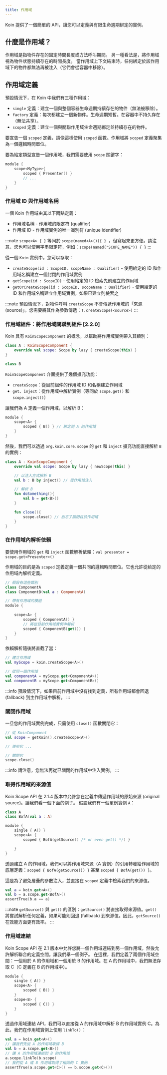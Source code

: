 ```yaml
---
title: 作用域
---
```


Koin 提供了一個簡單的 API，讓您可以定義與有限生命週期綁定的實例。

## 什麼是作用域？

作用域是指物件存在的固定時間長度或方法呼叫期間。
另一種看法是，將作用域視為物件狀態持續存在的時間長度。
當作用域上下文結束時，任何綁定於該作用域下的物件都無法再被注入（它們會從容器中移除）。

## 作用域定義

預設情況下，在 Koin 中我們有三種作用域：

- `single` 定義：建立一個與整個容器生命週期持續存在的物件（無法被移除）。
- `factory` 定義：每次都建立一個新物件。生命週期短暫。在容器中不持久存在（無法共享）。
- `scoped` 定義：建立一個與關聯作用域生命週期綁定並持續存在的物件。

要宣告一個 `scoped` 定義，請像這樣使用 `scoped` 函數。作用域將 `scoped` 定義聚集為一個邏輯時間單位。

要為給定類型宣告一個作用域，我們需要使用 `scope` 關鍵字：

```kotlin
module {
    scope<MyType>{
        scoped { Presenter() }
        // ...
    }
}
```

### 作用域 ID 與作用域名稱

一個 Koin 作用域由其以下兩點定義：

- 作用域名稱 - 作用域的限定符 (qualifier)
- 作用域 ID - 作用域實例的唯一識別符 (unique identifier)

:::note
`scope<A> { }` 等同於 `scope(named<A>()){ } `，但寫起來更方便。請注意，您也可以使用字串限定符，例如：`scope(named("SCOPE_NAME")) { }`
:::

從一個 `Koin` 實例中，您可以存取：

- `createScope(id : ScopeID, scopeName : Qualifier)` - 使用給定的 ID 和作用域名稱建立一個封閉的作用域實例
- `getScope(id : ScopeID)` - 使用給定的 ID 檢索先前建立的作用域
- `getOrCreateScope(id : ScopeID, scopeName : Qualifier)` - 使用給定的 ID 和作用域名稱建立作用域實例，如果已建立則檢索之

:::note
預設情況下，對物件呼叫 `createScope` 不會傳遞作用域的「來源 (source)」。您需要將其作為參數傳遞：`T.createScope(<source>)`
:::

### 作用域組件：將作用域關聯到組件 [2.2.0]

Koin 具有 `KoinScopeComponent` 的概念，以幫助將作用域實例帶入其類別：

```kotlin
class A : KoinScopeComponent {
    override val scope: Scope by lazy { createScope(this) }
}

class B
```

`KoinScopeComponent` 介面提供了幾個擴充功能：
- `createScope`：從目前組件的作用域 ID 和名稱建立作用域
- `get`、`inject`：從作用域中解析實例（等同於 `scope.get()` 和 `scope.inject()`）

讓我們為 A 定義一個作用域，以解析 B：

```kotlin
module {
    scope<A> {
        scoped { B() } // 綁定到 A 的作用域
    }
}
```

然後，我們可以透過 `org.koin.core.scope` 的 `get` 和 `inject` 擴充功能直接解析 `B` 的實例：

```kotlin
class A : KoinScopeComponent {
    override val scope: Scope by lazy { newScope(this) }

    // 以注入方式解析 B
    val b : B by inject() // 從作用域注入

    // 解析 B
    fun doSomething(){
        val b = get<B>()
    }

    fun close(){
        scope.close() // 別忘了關閉目前作用域
    }
}
```

### 在作用域內解析依賴

要使用作用域的 `get` 和 `inject` 函數解析依賴：`val presenter = scope.get<Presenter>()`

作用域的目的是為 `scoped` 定義定義一個共同的邏輯時間單位。它也允許從給定的作用域內解析定義。

```kotlin
// 假設有這些類別
class ComponentA
class ComponentB(val a : ComponentA)

// 帶有作用域的模組
module {
    
    scope<A> {
        scoped { ComponentA() }
        // 將從目前作用域實例中解析
        scoped { ComponentB(get()) }
    }
}
```

依賴解析隨後將直截了當：

```kotlin
// 建立作用域
val myScope = koin.createScope<A>()

// 從同一個作用域
val componentA = myScope.get<ComponentA>()
val componentB = myScope.get<ComponentB>()
```

:::info
預設情況下，如果目前作用域中沒有找到定義，所有作用域都會回退 (fallback) 到主作用域中解析。
:::

### 關閉作用域

一旦您的作用域實例完成，只需使用 `close()` 函數關閉它：

```kotlin
// 從 KoinComponent
val scope = getKoin().createScope<A>()

// 使用它 ...

// 關閉它
scope.close()
```

:::info
請注意，您無法再從已關閉的作用域中注入實例。
:::

### 取得作用域的來源值

Koin Scope API 在 2.1.4 版本中允許您在定義中傳遞作用域的原始來源 (original source)。讓我們看一個下面的例子。
假設我們有一個單例實例 `A`：

```kotlin
class A
class BofA(val a : A)

module {
    single { A() }
    scope<A> {
        scoped { BofA(getSource() /* or even get() */) }

    }
}
```

透過建立 A 的作用域，我們可以將作用域來源（A 實例）的引用轉發給作用域的底層定義：`scoped { BofA(getSource()) }` 甚至 `scoped { BofA(get()) }`。

這是為了避免層疊的參數注入，並直接在 `scoped` 定義中檢索我們的來源值。

```kotlin
val a = koin.get<A>()
val b = a.scope.get<BofA>()
assertTrue(b.a == a)
```

:::note
`getSource()` 與 `get()` 的區別：`getSource()` 將直接取得來源值。`get()` 將嘗試解析任何定義，如果可能則回退 (fallback) 到來源值。因此，`getSource()` 在效能方面更有效率。
:::

### 作用域連結

Koin Scope API 在 2.1 版本中允許您將一個作用域連結到另一個作用域，然後允許解析聯合的定義空間。讓我們舉一個例子。
在這裡，我們定義了兩個作用域空間：一個用於 A 的作用域和一個用於 B 的作用域。在 A 的作用域中，我們無法存取 C（C 定義在 B 的作用域中）。

```kotlin
module {
    single { A() }
    scope<A> {
        scoped { B() }
    }
    scope<B> {
        scoped { C() }
    }
}
```

透過作用域連結 API，我們可以直接從 A 的作用域中解析 B 的作用域實例 C。為此，我們在作用域實例上使用 `linkTo()`：

```kotlin
val a = koin.get<A>()
// 讓我們先從 A 的作用域取得 B
val b = a.scope.get<B>()
// 讓 A 的作用域連結到 B 的作用域
a.scope.linkTo(b.scope)
// 我們從 A 或 B 作用域取得了相同的 C 實例
assertTrue(a.scope.get<C>() == b.scope.get<C>())